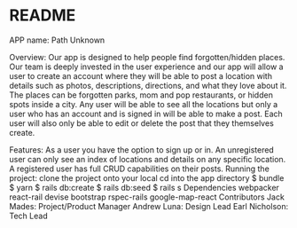 # README
APP name: 
    Path Unknown

Overview:
    Our app is designed to help people find forgotten/hidden places. Our team is deeply invested in the user experience and our app will allow a user to create an account where they will be able to post a location with details such as photos, descriptions, directions, and what they love about it. The places can be forgotten parks, mom and pop restaurants, or hidden spots inside a city. Any user will be able to see all the locations but only a user who has an account and is signed in will be able to make a post. Each user will also only be able to edit or delete the post that they themselves create. 

Features:
    As a user you have the option to sign up or in.
    An unregistered user can only see an index of locations and details on any specific location.
    A registered user has full CRUD capabilities on their posts.
Running the project:
    clone the project onto your local
    cd into the app directory
    $ bundle
    $ yarn
    $ rails db:create
    $ rails db:seed
    $ rails s
Dependencies
    webpacker
    react-rail
    devise
    bootstrap
    rspec-rails
    google-map-react
Contributors
    Jack Mades: Project/Product Manager
    Andrew Luna: Design Lead
    Earl Nicholson: Tech Lead

